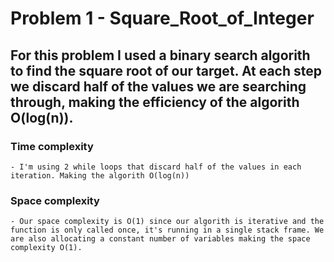 # Problem 1 - Square_Root_of_Integer

  ## For this problem I used a binary search algorith to find the square root of our target. At each step we discard half of the values we are searching through, making the efficiency of the algorith O(log(n)).
  
  ### Time complexity
    - I'm using 2 while loops that discard half of the values in each iteration. Making the algorith O(log(n))

  ### Space complexity
    - Our space complexity is O(1) since our algorith is iterative and the function is only called once, it's running in a single stack frame. We are also allocating a constant number of variables making the space complexity O(1).
